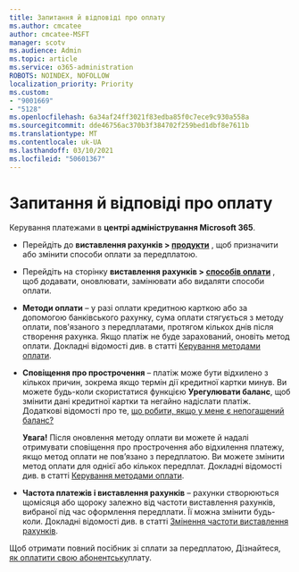 ```yaml
---
title: Запитання й відповіді про оплату
ms.author: cmcatee
author: cmcatee-MSFT
manager: scotv
ms.audience: Admin
ms.topic: article
ms.service: o365-administration
ROBOTS: NOINDEX, NOFOLLOW
localization_priority: Priority
ms.custom:
- "9001669"
- "5128"
ms.openlocfilehash: 6a34af24ff3021f83edba85f0c7ece9c930a558a
ms.sourcegitcommit: dde46756ac370b3f384702f259bed1dbf8e7611b
ms.translationtype: MT
ms.contentlocale: uk-UA
ms.lasthandoff: 03/10/2021
ms.locfileid: "50601367"
---
```

# <a name="payment-faq"></a>Запитання й відповіді про оплату

Керування платежами в **центрі адміністрування Microsoft 365**.

- Перейдіть до **виставлення рахунків > [продукти](https://go.microsoft.com/fwlink/p/?linkid=842054)** , щоб призначити або змінити способи оплати за передплатою.
- Перейдіть на сторінку **виставлення рахунків > [способів оплати](https://go.microsoft.com/fwlink/p/?linkid=2018806)** , щоб додавати, оновлювати, замінювати або видаляти способи оплати.

- **Методи оплати** – у разі оплати кредитною карткою або за допомогою банківського рахунку, сума оплати стягується з методу оплати, пов'язаного з передплатами, протягом кількох днів після створення рахунка. Якщо платіж не буде зарахований, оновіть метод оплати. Докладні відомості див. в статті [Керування методами оплати](https://docs.microsoft.com/microsoft-365/commerce/billing-and-payments/manage-payment-methods).

- **Сповіщення про прострочення** – платіж може бути відхилено з кількох причин, зокрема якщо термін дії кредитної картки минув. Ви можете будь-коли скористатися функцією **Урегулювати баланс**, щоб змінити дані кредитної картки та негайно надіслати платіж. Додаткові відомості про те, [що робити, якщо у мене є непогашений баланс?](https://docs.microsoft.com/microsoft-365/commerce/billing-and-payments/pay-for-your-subscription#what-if-i-have-an-outstanding-balance)

    **Увага!** Після оновлення методу оплати ви можете й надалі отримувати сповіщення про прострочення або відхилення платежу, якщо метод оплати не пов’язано з передплатою. Ви можете змінити метод оплати для однієї або кількох передплат. Докладні відомості див. в статті [Керування методами оплати](https://docs.microsoft.com/microsoft-365/commerce/billing-and-payments/manage-payment-methods).

- **Частота платежів і виставлення рахунків** – рахунки створюються щомісяця або щороку залежно від частоти виставлення рахунків, вибраної під час оформлення передплати. Її можна змінити будь-коли. Докладні відомості див. в статті [Змінення частоти виставлення рахунків](https://docs.microsoft.com/microsoft-365/commerce/billing-and-payments/change-payment-frequency).

Щоб отримати повний посібник зі сплати за передплатою, Дізнайтеся, [як оплатити свою абонентську](https://docs.microsoft.com/microsoft-365/commerce/billing-and-payments/pay-for-your-subscription)плату.
